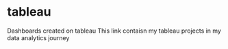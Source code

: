 # tableau
Dashboards created on tableau
This link contaisn my tableau projects in my data analytics journey

